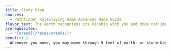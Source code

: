 ```yaml
---
title: Stony Step
sources:
  - Pathfinder Roleplaying Game Advanced Race Guide
flavor_text: The earth recognizes its kinship with you and does not impede your movement.
prerequisites:
  - "[oread](/races/oreads/)"
benefit: |
  Whenever you move, you may move through 5 feet of earth- or stone-based difficult terrain (rubble, stone stairs, and so on) each round as if it were normal terrain. The effects of this feat stack with similar feats such as [Acrobatic Steps](/feats/acrobatic-steps/) and [Nimble Moves](/feats/nimble-moves/). This feat allows you to take a 5-foot step into this kind of difficult terrain.
---
```


